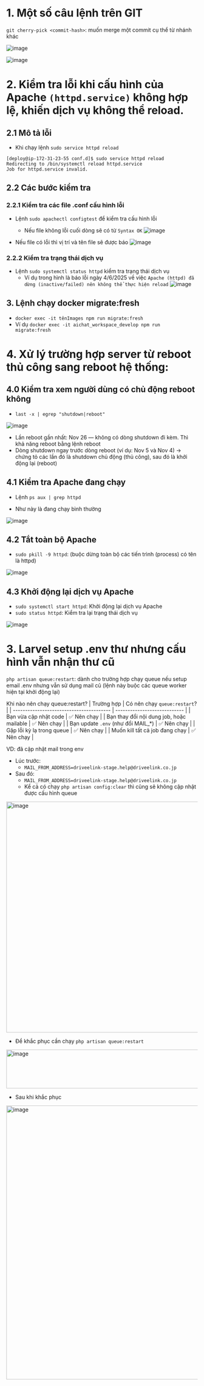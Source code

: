 # 1. Một số câu lệnh trên GIT
`git cherry-pick <commit-hash>`: muốn merge một commit cụ thể từ nhánh khác

![image](https://github.com/user-attachments/assets/d1eaa6dd-2bb7-468f-af49-5c57658d198d)

![image](https://github.com/user-attachments/assets/b4d91552-6013-4771-b229-edb2ffc32579)


# 2. Kiểm tra lỗi khi cấu hình của Apache `(httpd.service)` không hợp lệ, khiến dịch vụ không thể reload.

## 2.1 Mô tả lỗi
- Khi chạy lệnh `sudo service httpd reload`
```
[deploy@ip-172-31-23-55 conf.d]$ sudo service httpd reload
Redirecting to /bin/systemctl reload httpd.service
Job for httpd.service invalid.
```
## 2.2 Các bước kiểm tra
### 2.2.1 Kiểm tra các file .conf cấu hình lỗi
- Lệnh `sudo apachectl configtest` để kiểm tra cấu hình lỗi 
  - Nếu file không lỗi cuối dòng sẽ có từ `Syntax OK`
 ![image](https://github.com/user-attachments/assets/0f69f8dc-2cd8-4388-a404-36feed4c7dcd)

 - Nếu file có lỗi thì vị trí và tên file sẽ được báo
 ![image](https://github.com/user-attachments/assets/a20c0705-dc19-4ef0-950c-68d9c8abadd1)

### 2.2.2 Kiểm tra trạng thái dịch vụ
- Lệnh `sudo systemctl status httpd` kiểm tra trạng thái dịch vụ
  - Ví dụ trong hình là báo lỗi ngày 4/6/2025 về việc `Apache (httpd) đã dừng (inactive/failed) nên không thể thực hiện reload`
  ![image](https://github.com/user-attachments/assets/c7ad9633-fa52-419d-aa41-4168cf664887)

## 3. Lệnh chạy docker migrate:fresh
- `docker exec -it tênImages npm run migrate:fresh`
- Ví dụ `docker exec -it aichat_workspace_develop npm run migrate:fresh`

# 4. Xử lý trường hợp server từ reboot thủ công sang reboot hệ thống:
## 4.0 Kiểm tra xem người dùng có chủ động reboot không
- `last -x | egrep "shutdown|reboot"`

![image](https://github.com/user-attachments/assets/5ce3d85c-a41c-49c7-ba91-3d57c0224662)

- Lần reboot gần nhất: Nov 26 — không có dòng shutdown đi kèm. Thì khả năng reboot bằng lệnh reboot
- Dòng shutdown ngay trước dòng reboot (ví dụ: Nov 5 và Nov 4) → chứng tỏ các lần đó là shutdown chủ động (thủ công), sau đó là khởi động lại (reboot)

## 4.1 Kiểm tra Apache đang chạy
- Lệnh `ps aux | grep httpd`

- Như này là đang chạy bình thường

![image](https://github.com/user-attachments/assets/a95d3b28-48ec-4f93-8eff-f87efaa7b2c6)

## 4.2 Tắt toàn bộ Apache
- `sudo pkill -9 httpd`: (buộc dừng toàn bộ các tiến trình (process) có tên là httpd)

![image](https://github.com/user-attachments/assets/976568f3-d0ca-4850-9947-1982c4290c7c)

## 4.3 Khởi động lại dịch vụ Apache
- `sudo systemctl start httpd`: Khởi động lại dịch vụ Apache
- `sudo status httpd`: Kiểm tra lại trạng thái dịch vụ

![image](https://github.com/user-attachments/assets/9208864b-c506-47d5-9bb7-cb1731ed932b)

# 3. Larvel setup .env thư nhưng cấu hình vẫn nhận thư cũ
`php artisan queue:restart`: dành cho trường hợp chạy queue nếu setup email .env nhưng vẫn sử dụng mail cũ (lệnh này buộc các queue worker hiện tại khởi động lại) 

Khi nào nên chạy queue:restart?
| Trường hợp                               | Có nên chạy `queue:restart`? |
| ---------------------------------------- | ---------------------------- |
| Bạn vừa cập nhật code                    | ✅ Nên chạy                   |
| Bạn thay đổi nội dung job, hoặc mailable | ✅ Nên chạy                   |
| Bạn update `.env` (như đổi MAIL\_\*)     | ✅ Nên chạy                   |
| Gặp lỗi kỳ lạ trong queue                | ✅ Nên chạy                   |
| Muốn kill tất cả job đang chạy           | ✅ Nên chạy                   |

VD: đã cập nhật mail trong env
- Lúc trước:
  - `MAIL_FROM_ADDRESS=driveelink-stage.help@driveelink.co.jp`
- Sau đó:
  - `MAIL_FROM_ADDRESS=driveelink-stage.help@driveelink.co.jp`
  - Kể cả có chạy `php artisan config:clear` thì cũng sẽ không cập nhật được cấu hình queue

<img width="1530" height="607" alt="image" src="https://github.com/user-attachments/assets/bf8078ed-d233-47fe-ad8b-67cb78746343" />

- Để khắc phục cần chạy `php artisan queue:restart`
<img width="737" height="102" alt="image" src="https://github.com/user-attachments/assets/c4ef216e-96a3-4b50-8456-39f0f0829c43" />

- Sau khi khắc phục

<img width="1537" height="720" alt="image" src="https://github.com/user-attachments/assets/257aa753-f0de-445a-9b00-6795e2e36e91" />

